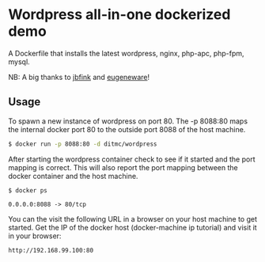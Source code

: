 # Wordpress all-in-one dockerized demo

A Dockerfile that installs the latest wordpress, nginx, php-apc, php-fpm, mysql.

NB: A big thanks to [jbfink](https://github.com/jbfink/docker-wordpress) and [eugeneware](https://github.com/eugeneware/docker-wordpress-nginx)!

## Usage

To spawn a new instance of wordpress on port 80. The -p 8088:80 maps the internal docker port 80 to the outside port 8088 of the host machine.

```bash
$ docker run -p 8088:80 -d ditmc/wordpress
```

After starting the wordpress container check to see if it started and the port mapping is correct.  This will also report the port mapping between the docker container and the host machine.

```
$ docker ps

0.0.0.0:8088 -> 80/tcp
```

You can the visit the following URL in a browser on your host machine to get started. Get the IP of the docker host (docker-machine ip tutorial) and visit it in your browser:

```
http://192.168.99.100:80
```
